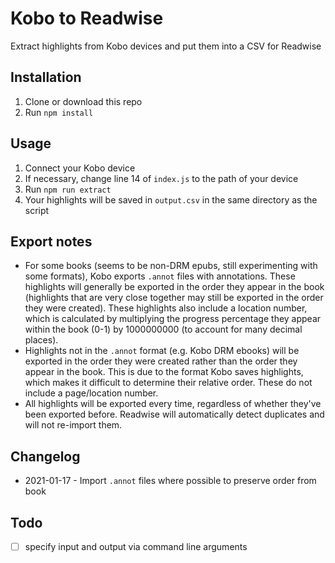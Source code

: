 # Kobo to Readwise

Extract highlights from Kobo devices and put them into a CSV for Readwise

## Installation

1. Clone or download this repo
2. Run `npm install`

## Usage
1. Connect your Kobo device
2. If necessary, change line 14 of `index.js` to the path of your device
3. Run `npm run extract`
4. Your highlights will be saved in `output.csv` in the same directory as the script

## Export notes
- For some books (seems to be non-DRM epubs, still experimenting with some formats), Kobo exports `.annot` files with annotations. These highlights will generally be exported in the order they appear in the book (highlights that are very close together may still be exported in the order they were created). These highlights also include a location number, which is calculated by multiplying the progress percentage they appear within the book (0-1) by 1000000000 (to account for many decimal places).   
- Highlights not in the `.annot` format (e.g. Kobo DRM ebooks) will be exported in the order they were created rather than the order they appear in the book. This is due to the format Kobo saves highlights, which makes it difficult to determine their relative order. These do not include a page/location number.
- All highlights will be exported every time, regardless of whether they've been exported before. Readwise will automatically detect duplicates and will not re-import them.

## Changelog
- 2021-01-17 - Import `.annot` files where possible to preserve order from book

## Todo
- [ ] specify input and output via command line arguments
